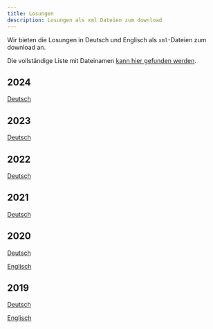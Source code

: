 ```yaml
---
title: Losungen
description: Losungen als xml Dateien zum download
---
```

Wir bieten die Losungen in Deutsch und Englisch als `xml`-Dateien zum download an.

Die vollständige Liste mit Dateinamen [kann hier gefunden werden](https://losungen.awesomebible.de/xml/available-data.json).

## 2024
[Deutsch](https://losungen.awesomebible.de/static/2024_de.zip)

## 2023
[Deutsch](https://losungen.awesomebible.de/static/2023_de.zip)

## 2022
[Deutsch](https://losungen.awesomebible.de/static/2022_de.zip)

## 2021
[Deutsch](https://losungen.awesomebible.de/static/2021_de.zip)

## 2020
[Deutsch](https://losungen.awesomebible.de/static/2020_de.zip)

[Englisch](https://losungen.awesomebible.de/static/2020_en.zip)

## 2019
[Deutsch](https://losungen.awesomebible.de/static/2019_de.zip)

[Englisch](https://losungen.awesomebible.de/static/2019_en.zip)